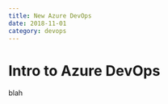 ```yaml
---
title: New Azure DevOps
date: 2018-11-01
category: devops
---
```

# Intro to Azure DevOps

blah

